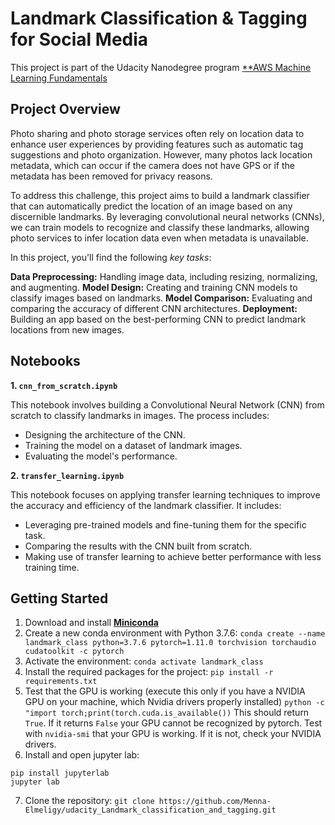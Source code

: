 # Landmark Classification & Tagging for Social Media

This project is part of the Udacity Nanodegree program [**AWS Machine Learning Fundamentals](https://www.udacity.com/enrollment/nd189-aws-fundamentals**)

## Project Overview

Photo sharing and photo storage services often rely on location data to enhance user experiences by providing features such as automatic tag suggestions and photo organization. However, many photos lack location metadata, which can occur if the camera does not have GPS or if the metadata has been removed for privacy reasons.

To address this challenge, this project aims to build a landmark classifier that can automatically predict the location of an image based on any discernible landmarks. By leveraging convolutional neural networks (CNNs), we can train models to recognize and classify these landmarks, allowing photo services to infer location data even when metadata is unavailable.

In this project, you'll find the following _key tasks_:

**Data Preprocessing:** Handling image data, including resizing, normalizing, and augmenting.
**Model Design:** Creating and training CNN models to classify images based on landmarks.
**Model Comparison:** Evaluating and comparing the accuracy of different CNN architectures.
**Deployment:** Building an app based on the best-performing CNN to predict landmark locations from new images.

## Notebooks

**1. `cnn_from_scratch.ipynb`**

This notebook involves building a Convolutional Neural Network (CNN) from scratch to classify landmarks in images. The process includes:

* Designing the architecture of the CNN.
* Training the model on a dataset of landmark images.
* Evaluating the model's performance.

**2. `transfer_learning.ipynb`**

This notebook focuses on applying transfer learning techniques to improve the accuracy and efficiency of the landmark classifier. It includes:

* Leveraging pre-trained models and fine-tuning them for the specific task.
* Comparing the results with the CNN built from scratch.
* Making use of transfer learning to achieve better performance with less training time.

## **Getting Started**

1. Download and install [**Miniconda**](https://docs.anaconda.com/miniconda/)
2. Create a new conda environment with Python 3.7.6:
`conda create --name landmark_class python=3.7.6 pytorch=1.11.0 torchvision torchaudio cudatoolkit -c pytorch`
3. Activate the environment:
`conda activate landmark_class`
4. Install the required packages for the project:
`pip install -r requirements.txt`
5. Test that the GPU is working (execute this only if you have a NVIDIA GPU on your machine, which Nvidia drivers properly installed)
`python -c "import torch;print(torch.cuda.is_available())`
This should return `True`. If it returns `False` your GPU cannot be recognized by pytorch. Test with `nvidia-smi` that your GPU is working. If it is not, check your NVIDIA drivers. 
6. Install and open jupyter lab:
```
pip install jupyterlab 
jupyter lab
```
7. Clone the repository:
`git clone https://github.com/Menna-Elmeligy/udacity_Landmark_classification_and_tagging.git`
